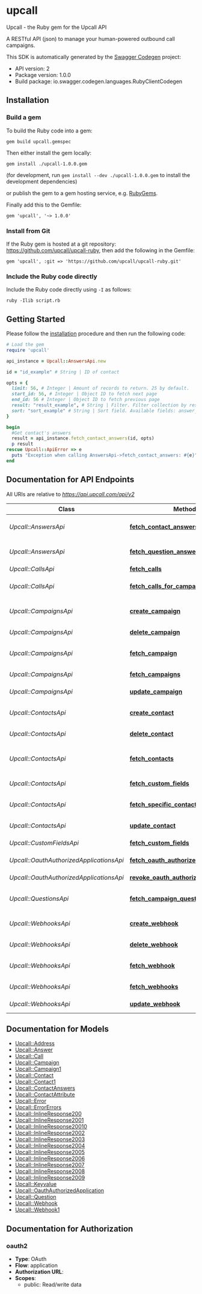 # upcall

Upcall - the Ruby gem for the Upcall API

A RESTful API (json) to manage your human-powered outbound call campaigns.

This SDK is automatically generated by the [Swagger Codegen](https://github.com/swagger-api/swagger-codegen) project:

- API version: 2
- Package version: 1.0.0
- Build package: io.swagger.codegen.languages.RubyClientCodegen

## Installation

### Build a gem

To build the Ruby code into a gem:

```shell
gem build upcall.gemspec
```

Then either install the gem locally:

```shell
gem install ./upcall-1.0.0.gem
```
(for development, run `gem install --dev ./upcall-1.0.0.gem` to install the development dependencies)

or publish the gem to a gem hosting service, e.g. [RubyGems](https://rubygems.org/).

Finally add this to the Gemfile:

    gem 'upcall', '~> 1.0.0'

### Install from Git

If the Ruby gem is hosted at a git repository: https://github.com/upcall/upcall-ruby, then add the following in the Gemfile:

    gem 'upcall', :git => 'https://github.com/upcall/upcall-ruby.git'

### Include the Ruby code directly

Include the Ruby code directly using `-I` as follows:

```shell
ruby -Ilib script.rb
```

## Getting Started

Please follow the [installation](#installation) procedure and then run the following code:
```ruby
# Load the gem
require 'upcall'

api_instance = Upcall::AnswersApi.new

id = "id_example" # String | ID of contact

opts = { 
  limit: 56, # Integer | Amount of records to return. 25 by default.
  start_id: 56, # Integer | Object ID to fetch next page
  end_id: 56 # Integer | Object ID to fetch previous page
  result: "result_example", # String | Filter. Filter collection by result
  sort: "sort_example" # String | Sort field. Available fields: answer_type, created_at
}

begin
  #Get contact's answers
  result = api_instance.fetch_contact_answers(id, opts)
  p result
rescue Upcall::ApiError => e
  puts "Exception when calling AnswersApi->fetch_contact_answers: #{e}"
end

```

## Documentation for API Endpoints

All URIs are relative to *https://api.upcall.com/api/v2*

Class | Method | HTTP request | Description
------------ | ------------- | ------------- | -------------
*Upcall::AnswersApi* | [**fetch_contact_answers**](docs/AnswersApi.md#fetch_contact_answers) | **GET** /contacts/{id}/answers | Get contact's answers
*Upcall::AnswersApi* | [**fetch_question_answers**](docs/AnswersApi.md#fetch_question_answers) | **GET** /questions/{id}/answers | Get question's answers
*Upcall::CallsApi* | [**fetch_calls**](docs/CallsApi.md#fetch_calls) | **GET** /calls | Get all calls
*Upcall::CallsApi* | [**fetch_calls_for_campaign**](docs/CallsApi.md#fetch_calls_for_campaign) | **GET** /campaigns/{id}/calls | Get all calls for a campaign
*Upcall::CampaignsApi* | [**create_campaign**](docs/CampaignsApi.md#create_campaign) | **POST** /campaigns | Create a new campaign
*Upcall::CampaignsApi* | [**delete_campaign**](docs/CampaignsApi.md#delete_campaign) | **DELETE** /campaigns/{id} | Delete a campaign
*Upcall::CampaignsApi* | [**fetch_campaign**](docs/CampaignsApi.md#fetch_campaign) | **GET** /campaigns/{id} | Get a specific campaign
*Upcall::CampaignsApi* | [**fetch_campaigns**](docs/CampaignsApi.md#fetch_campaigns) | **GET** /campaigns | Get all campaigns
*Upcall::CampaignsApi* | [**update_campaign**](docs/CampaignsApi.md#update_campaign) | **PATCH** /campaigns/{id} | Update a campaign
*Upcall::ContactsApi* | [**create_contact**](docs/ContactsApi.md#create_contact) | **POST** /campaigns/{id}/contacts | Add a contact to a campaign
*Upcall::ContactsApi* | [**delete_contact**](docs/ContactsApi.md#delete_contact) | **DELETE** /contacts/{id} | Delete contact
*Upcall::ContactsApi* | [**fetch_contacts**](docs/ContactsApi.md#fetch_contacts) | **GET** /campaigns/{id}/contacts | Get contacts for a campaign
*Upcall::ContactsApi* | [**fetch_custom_fields**](docs/ContactsApi.md#fetch_custom_fields) | **GET** /contacts/{id}/custom_fields | Get custom fields
*Upcall::ContactsApi* | [**fetch_specific_contact**](docs/ContactsApi.md#fetch_specific_contact) | **GET** /contacts/{id} | Get a specific contact
*Upcall::ContactsApi* | [**update_contact**](docs/ContactsApi.md#update_contact) | **PATCH** /contacts/{id} | Update a contact
*Upcall::CustomFieldsApi* | [**fetch_custom_fields**](docs/CustomFieldsApi.md#fetch_custom_fields) | **GET** /contacts/{id}/custom_fields | Get custom fields
*Upcall::OauthAuthorizedApplicationsApi* | [**fetch_oauth_authorized_applications**](docs/OauthAuthorizedApplicationsApi.md#fetch_oauth_authorized_applications) | **GET** /oauth/authorized_applications | 
*Upcall::OauthAuthorizedApplicationsApi* | [**revoke_oauth_authorized_application**](docs/OauthAuthorizedApplicationsApi.md#revoke_oauth_authorized_application) | **DELETE** /oauth/authorized_applications/{id} | 
*Upcall::QuestionsApi* | [**fetch_campaign_questions**](docs/QuestionsApi.md#fetch_campaign_questions) | **GET** /campaigns/{id}/questions | Get campaign's questions
*Upcall::WebhooksApi* | [**create_webhook**](docs/WebhooksApi.md#create_webhook) | **POST** /webhooks | Create a new webhook
*Upcall::WebhooksApi* | [**delete_webhook**](docs/WebhooksApi.md#delete_webhook) | **DELETE** /webhooks/{id} | Delete a webhook
*Upcall::WebhooksApi* | [**fetch_webhook**](docs/WebhooksApi.md#fetch_webhook) | **GET** /webhooks/{id} | Get a specific webhook
*Upcall::WebhooksApi* | [**fetch_webhooks**](docs/WebhooksApi.md#fetch_webhooks) | **GET** /webhooks | Get all webhooks
*Upcall::WebhooksApi* | [**update_webhook**](docs/WebhooksApi.md#update_webhook) | **PATCH** /webhooks/{id} | Update a webhook


## Documentation for Models

 - [Upcall::Address](docs/Address.md)
 - [Upcall::Answer](docs/Answer.md)
 - [Upcall::Call](docs/Call.md)
 - [Upcall::Campaign](docs/Campaign.md)
 - [Upcall::Campaign1](docs/Campaign1.md)
 - [Upcall::Contact](docs/Contact.md)
 - [Upcall::Contact1](docs/Contact1.md)
 - [Upcall::ContactAnswers](docs/ContactAnswers.md)
 - [Upcall::ContactAttribute](docs/ContactAttribute.md)
 - [Upcall::Error](docs/Error.md)
 - [Upcall::ErrorErrors](docs/ErrorErrors.md)
 - [Upcall::InlineResponse200](docs/InlineResponse200.md)
 - [Upcall::InlineResponse2001](docs/InlineResponse2001.md)
 - [Upcall::InlineResponse20010](docs/InlineResponse20010.md)
 - [Upcall::InlineResponse2002](docs/InlineResponse2002.md)
 - [Upcall::InlineResponse2003](docs/InlineResponse2003.md)
 - [Upcall::InlineResponse2004](docs/InlineResponse2004.md)
 - [Upcall::InlineResponse2005](docs/InlineResponse2005.md)
 - [Upcall::InlineResponse2006](docs/InlineResponse2006.md)
 - [Upcall::InlineResponse2007](docs/InlineResponse2007.md)
 - [Upcall::InlineResponse2008](docs/InlineResponse2008.md)
 - [Upcall::InlineResponse2009](docs/InlineResponse2009.md)
 - [Upcall::Keyvalue](docs/Keyvalue.md)
 - [Upcall::OauthAuthorizedApplication](docs/OauthAuthorizedApplication.md)
 - [Upcall::Question](docs/Question.md)
 - [Upcall::Webhook](docs/Webhook.md)
 - [Upcall::Webhook1](docs/Webhook1.md)


## Documentation for Authorization


### oauth2

- **Type**: OAuth
- **Flow**: application
- **Authorization URL**: 
- **Scopes**: 
  - public: Read/write data

